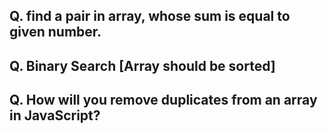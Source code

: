 ## Q. find a pair in array, whose sum is equal to given number.
## Q. Binary Search [Array should be sorted]
## Q. How will you remove duplicates from an array in JavaScript?
